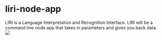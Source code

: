 # liri-node-app

LIRI is a Language Interpretation and Recognition Interface. LIRI will be a command line node app that takes in parameters and gives you back data.
![](preview_demo.gif)
